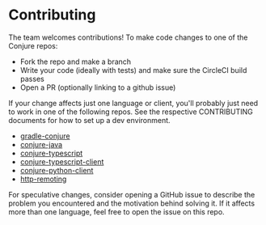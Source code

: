 # Contributing

The team welcomes contributions!  To make code changes to one of the Conjure repos:

- Fork the repo and make a branch
- Write your code (ideally with tests) and make sure the CircleCI build passes
- Open a PR (optionally linking to a github issue)

If your change affects just one language or client, you'll probably just need to work in one of the following repos.  See the respective CONTRIBUTING documents for how to set up a dev environment.

  - [gradle-conjure](https://github.com/palantir/gradle-conjure)
  - [conjure-java](https://github.com/palantir/conjure-java)
  - [conjure-typescript](https://github.com/palantir/conjure-typescript)
  - [conjure-typescript-client](https://github.com/palantir/conjure-typescript-client)
  - [conjure-python-client](https://github.com/palantir/conjure-python-client)
  - [http-remoting](https://github.com/palantir/http-remoting)

For speculative changes, consider opening a GitHub issue to describe the problem you encountered and the motivation behind solving it.  If it affects more than one language, feel free to open the issue on this repo.


